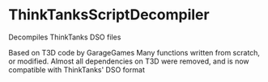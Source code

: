 # ThinkTanksScriptDecompiler
Decompiles ThinkTanks DSO files

Based on T3D code by GarageGames
Many functions written from scratch, or modified.
Almost all dependencies on T3D were removed, and is now compatible with ThinkTanks' DSO format
